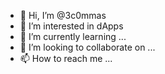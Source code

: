 - 👋 Hi, I’m @3c0mmas
- 👀 I’m interested in dApps
- 🌱 I’m currently learning ...
- 💞️ I’m looking to collaborate on ... 
- 📫 How to reach me ...

<!---
3c0mmas/3c0mmas is a ✨ special ✨ repository because its `README.md` (this file) appears on your GitHub profile.
You can click the Preview link to take a look at your changes.
--->
